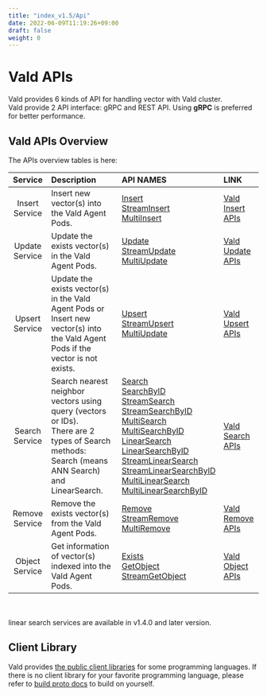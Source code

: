 ```yaml
---
title: "index_v1.5/Api"
date: 2022-06-09T11:19:26+09:00
draft: false
weight: 0
---
```


# Vald APIs

Vald provides 6 kinds of API for handling vector with Vald cluster.<br>
Vald provide 2 API interface: gRPC and REST API.
Using **gRPC** is preferred for better performance.

## Vald APIs Overview

The APIs overview tables is here:

|    Service     | Description                                                                                                                                       | API NAMES                                                                                                                                                                                                                                                                                                                                                                                      | LINK                                 |
| :------------: | :------------------------------------------------------------------------------------------------------------------------------------------------ | :--------------------------------------------------------------------------------------------------------------------------------------------------------------------------------------------------------------------------------------------------------------------------------------------------------------------------------------------------------------------------------------------- | :----------------------------------- |
| Insert Service | Insert new vector(s) into the Vald Agent Pods.                                                                                                    | [Insert](/docs/v1.5/api/insert#insert-rpc)<br>[StreamInsert](/docs/v1.5/api/insert#streaminsert-rpc)<br>[MultiInsert](/docs/v1.5/api/insert#multiinsert-rpc)                                                                                                                                                                                                                                                  | [Vald Insert APIs](/docs/v1.5/api/insert) |
| Update Service | Update the exists vector(s) in the Vald Agent Pods.                                                                                               | [Update](/docs/v1.5/api/update#update-rpc)<br>[StreamUpdate](/docs/v1.5/api/update#streamupdate-rpc)<br>[MultiUpdate](/docs/v1.5/api/update#multiupdate-rpc)                                                                                                                                                                                                                                                  | [Vald Update APIs](/docs/v1.5/api/update) |
| Upsert Service | Update the exists vector(s) in the Vald Agent Pods or Insert new vector(s) into the Vald Agent Pods if the vector is not exists.                  | [Upsert](/docs/v1.5/api/upsert#upsert-rpc)<br>[StreamUpsert](/docs/v1.5/api/upsert#streamupsert-rpc)<br>[MultiUpdate](/docs/v1.5/api/upsert#multiupsert-rpc)                                                                                                                                                                                                                                                  | [Vald Upsert APIs](/docs/v1.5/api/upsert) |
| Search Service | Search nearest neighbor vectors using query (vectors or IDs).<br>There are 2 types of Search methods: Search (means ANN Search) and LinearSearch. | [Search](/docs/v1.5/api/search#search-rpc)<br>[SearchByID](/docs/v1.5/api/search#searchbyid-rpc)<br>[StreamSearch](/docs/v1.5/api/search#streamsearch-rpc)<br>[StreamSearchByID](/docs/v1.5/api/search#streamsearchbyid-rpc)<br>[MultiSearch](/docs/v1.5/api/search#multisearch-rpc)<br>[MultiSearchByID](/docs/v1.5/api/search#multisearchbyid-rpc)<br>[LinearSearch](/docs/v1.5/api/search#linearsearch-rpc)<br>[LinearSearchByID](/docs/v1.5/api/search#linearsearchbyid-rpc)<br>[StreamLinearSearch](/docs/v1.5/api/search#streamlinearsearch-rpc)<br>[StreamLinearSearchByID](/docs/v1.5/api/search#streamlinearsearchbyid-rpc)<br>[MultiLinearSearch](/docs/v1.5/api/search#multilinearsearch-rpc)<br>[MultiLinearSearchByID](/docs/v1.5/api/search#multilinearsearchbyid-rpc)                                                                         | [Vald Search APIs](/docs/v1.5/api/search) |
| Remove Service | Remove the exists vector(s) from the Vald Agent Pods.                                                                                             | [Remove](/docs/v1.5/api/remove#remove-rpc)<br>[StreamRemove](/docs/v1.5/api/remove#streamremove-rpc)<br>[MultiRemove](/docs/v1.5/api/remove#multiremove-rpc)                                                                                                                                                                                                                                                  | [Vald Remove APIs](/docs/v1.5/api/remove) |
| Object Service | Get information of vector(s) indexed into the Vald Agent Pods.                                                                                    | [Exists](/docs/v1.5/api/object#exists-rpc)<br>[GetObject](/docs/v1.5/api/object#getobject-rpc)<br>[StreamGetObject](/docs/v1.5/api/object#streamgetobject-rpc)                                                                                                                                                                                                                                                | [Vald Object APIs](/docs/v1.5/api/object) |

<br>
<br>
<div class="notice">
linear search services are available in v1.4.0 and later version.
</div>

## Client Library

Vald provides [the public client libraries](/docs/v1.5/user-guides/sdks) for some programming languages.
If there is no client library for your favorite programming language, please refer to [build proto docs](/docs/v1.5/api/build_proto) to build on yourself.
